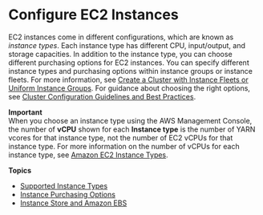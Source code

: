 # Configure EC2 Instances<a name="emr-plan-ec2-instances"></a>

EC2 instances come in different configurations, which are known as *instance types*\. Each instance type has different CPU, input/output, and storage capacities\. In addition to the instance type, you can choose different purchasing options for EC2 instances\. You can specify different instance types and purchasing options within instance groups or instance fleets\. For more information, see [Create a Cluster with Instance Fleets or Uniform Instance Groups](emr-instance-group-configuration.md)\. For guidance about choosing the right options, see [Cluster Configuration Guidelines and Best Practices](emr-plan-instances-guidelines.md)\.

**Important**  
When you choose an instance type using the AWS Management Console, the number of **vCPU** shown for each **Instance type** is the number of YARN vcores for that instance type, not the number of EC2 vCPUs for that instance type\. For more information on the number of vCPUs for each instance type, see [Amazon EC2 Instance Types](https://aws.amazon.com/ec2/instance-types/)\.

**Topics**
+ [Supported Instance Types](emr-supported-instance-types.md)
+ [Instance Purchasing Options](emr-instance-purchasing-options.md)
+ [Instance Store and Amazon EBS](emr-plan-storage.md)